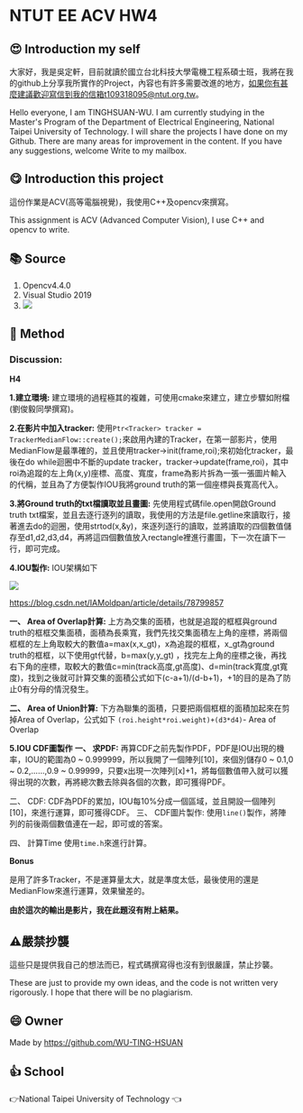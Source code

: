 # NTUT EE ACV HW4
## :heart_eyes: Introduction my self
大家好，我是吳定軒，目前就讀於國立台北科技大學電機工程系碩士班，我將在我的github上分享我所實作的Project，內容也有許多需要改進的地方，如果你有甚麼建議歡迎寫信到我的信箱t109318095@ntut.org.tw。   

Hello everyone, I am TINGHSUAN-WU. I am currently studying in the Master's Program of the Department of Electrical Engineering, National Taipei University of Technology. I will share the projects I have done on my Github. There are many areas for improvement in the content. If you have any suggestions, welcome Write to my mailbox.

## :yum: Introduction this project
這份作業是ACV(高等電腦視覺)，我使用C++及opencv來撰寫。

This assignment is ACV (Advanced Computer Vision), I use C++ and opencv to write.

## :books: Source
1. Opencv4.4.0
2. Visual Studio 2019
3. ![](https://i.imgur.com/YpA1ndu.png)

## :book: Method
### Discussion:

**H4**

**1.建立環境:** 建立環境的過程極其的複雜，可使用cmake來建立，建立步驟如附檔(劉俊毅同學撰寫)。

**2.在影片中加入tracker:** 使用`Ptr<Tracker> tracker = TrackerMedianFlow::create();`來啟用內建的Tracker，在第一部影片，使用MedianFlow是最準確的，並且使用tracker->init(frame,roi);來初始化tracker，最後在do while迴圈中不斷的update tracker，tracker->update(frame,roi)，其中roi為追蹤的左上角(x,y)座標、高度、寬度，frame為影片拆為一張一張圖片輸入的代稱，並且為了方便製作IOU我將ground truth的第一個座標與長寬高代入。

**3.將Ground truth的txt檔讀取並且畫圖:** 先使用程式碼file.open開啟Ground truth txt檔案，並且去逐行逐列的讀取，我使用的方法是file.getline來讀取行，接著進去do的迴圈，使用strtod(x,&y)，來逐列逐行的讀取，並將讀取的四個數值儲存至d1,d2,d3,d4，再將這四個數值放入rectangle裡進行畫圖，下一次在讀下一行，即可完成。

**4.IOU製作:**
IOU架構如下

![](https://i.imgur.com/B3q6Dac.png)

 https://blog.csdn.net/IAMoldpan/article/details/78799857

**一、	Area of Overlap計算:**
上方為交集的面積，也就是追蹤的框框與ground truth的框框交集面積，面積為長乘寬，我們先找交集面積左上角的座標，將兩個框框的左上角取較大的數值a=max(x,x_gt)，x為追蹤的框框，x_gt為ground truth的框框，以下使用gt代替，b=max(y,y_gt) ，找完左上角的座標之後，再找右下角的座標，取較大的數值c=min(track高度,gt高度)、d=min(track寬度,gt寬度)，找到之後就可計算交集的面積公式如下(c-a+1)/(d-b+1)，+1的目的是為了防止0有分母的情況發生。

**二、	Area of Union計算:**
下方為聯集的面積，只要把兩個框框的面積加起來在剪掉Area of Overlap，公式如下
`(roi.height*roi.weight)+(d3*d4)`- Area of Overlap

**5.IOU CDF圖製作**
**一、	求PDF:**
再算CDF之前先製作PDF，PDF是IOU出現的機率，IOU的範圍為0 ~ 0.999999，所以我開了一個陣列[10]，來個別儲存0 ~ 0.1,0 ~ 0.2,......,0.9 ~ 0.99999，只要x出現一次陣列[x]+1，將每個數值帶入就可以獲得出現的次數，再將總次數去除與各個的次數，即可獲得PDF。

二、	CDF:
CDF為PDF的累加，IOU每10%分成一個區域，並且開設一個陣列[10]，來進行運算，即可獲得CDF。
三、	CDF圖片製作:
使用`line()`製作，將陣列的前後兩個數值連在一起，即可或的答案。

四、	計算Time
使用`time.h`來進行計算。

**Bonus**

是用了許多Tracker，不是運算量太大，就是準度太低，最後使用的還是MedianFlow來進行運算，效果蠻差的。

**由於這次的輸出是影片，我在此題沒有附上結果。**

## :warning:嚴禁抄襲
這些只是提供我自己的想法而已，程式碼撰寫得也沒有到很嚴謹，禁止抄襲。

These are just to provide my own ideas, and the code is not written very rigorously. I hope that there will be no plagiarism.

## :smile: Owner
Made by https://github.com/WU-TING-HSUAN

## :+1: School
:point_right:National Taipei University of Technology	:point_left:

